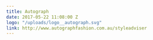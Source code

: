 ```yaml
---
title: Autograph
date: 2017-05-22 11:08:00 Z
logo: "/uploads/logo__autograph.svg"
link: http://www.autographfashion.com.au/styleadviser
---
```

